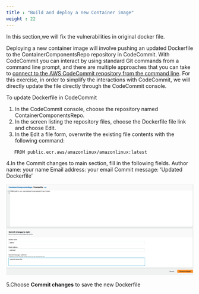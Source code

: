 ```yaml
---
title : "Build and deploy a new Container image"
weight : 22
---
```


In this section,we will fix the vulnerabilities in original docker file.

Deploying a new container image will involve pushing an updated Dockerfile to the ContainerComponentsRepo repository in CodeCommit. With CodeCommit you can interact by using standard Git commands from a command line prompt, and there are multiple approaches that you can take to [connect to the AWS CodeCommit repository from the command line](https://docs.aws.amazon.com/codecommit/latest/userguide/how-to-connect.html). For this exercise, in order to simplify the interactions with CodeCommit, we will directly update the file directly through the CodeCommit console.


To update Dockerfile in CodeCommit

1. In the CodeCommit console, choose the repository named ContainerComponentsRepo.
2. In the screen listing the repository files, choose the Dockerfile file link and choose Edit.
3. In the Edit a file form, overwrite the existing file contents with the following command:

```bash
   FROM public.ecr.aws/amazonlinux/amazonlinux:latest
```
4.In the Commit changes to main section, fill in the following fields.
      Author name: your name
      Email address: your email
      Commit message: ‘Updated Dockerfile’

   ![Edit file Code Commit](/static/images/image-security/devsecops-inspector/Codecommit-edit-dockerfile.png)

5.Choose **Commit changes** to save the new Dockerfile
    
